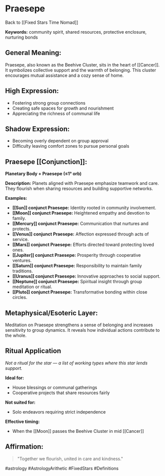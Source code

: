 # Praesepe

Back to [[Fixed Stars Time Nomad]]

**Keywords:** community spirit, shared resources, protective enclosure, nurturing bonds

## General Meaning:
Praesepe, also known as the Beehive Cluster, sits in the heart of [[Cancer]]. It symbolizes collective support and the warmth of belonging. This cluster encourages mutual assistance and a cozy sense of home.

## High Expression:
- Fostering strong group connections
- Creating safe spaces for growth and nourishment
- Appreciating the richness of communal life

## Shadow Expression:
- Becoming overly dependent on group approval
- Difficulty leaving comfort zones to pursue personal goals

## Praesepe [[Conjunction]]:

**Planetary Body + Praesepe (≤1° orb)**

**Description:**
Planets aligned with Praesepe emphasize teamwork and care. They flourish when sharing resources and building supportive networks.

**Examples:**
- **[[Sun]] conjunct Praesepe:** Identity rooted in community involvement.
- **[[Moon]] conjunct Praesepe:** Heightened empathy and devotion to family.
- **[[Mercury]] conjunct Praesepe:** Communication that nurtures and protects.
- **[[Venus]] conjunct Praesepe:** Affection expressed through acts of service.
- **[[Mars]] conjunct Praesepe:** Efforts directed toward protecting loved ones.
- **[[Jupiter]] conjunct Praesepe:** Prosperity through cooperative ventures.
- **[[Saturn]] conjunct Praesepe:** Responsibility to maintain family traditions.
- **[[Uranus]] conjunct Praesepe:** Innovative approaches to social support.
- **[[Neptune]] conjunct Praesepe:** Spiritual insight through group meditation or ritual.
- **[[Pluto]] conjunct Praesepe:** Transformative bonding within close circles.

## Metaphysical/Esoteric Layer:
Meditation on Praesepe strengthens a sense of belonging and increases sensitivity to group dynamics. It reveals how individual actions contribute to the whole.

## Ritual Application
*Not a ritual for the star — a list of working types where this star lends support.*

**Ideal for:**
- House blessings or communal gatherings
- Cooperative projects that share resources fairly

**Not suited for:**
- Solo endeavors requiring strict independence

**Effective timing:**
- When the [[Moon]] passes the Beehive Cluster in mid [[Cancer]]

## Affirmation:

> "Together we flourish, united in care and kindness."

#astrology #AstrologyArithetic #FixedStars #Definitions
